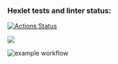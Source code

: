 ### Hexlet tests and linter status:
[![Actions Status](https://github.com/olekhshch/frontend-project-lvl1/workflows/hexlet-check/badge.svg)](https://github.com/olekhshch/frontend-project-lvl1/actions)

<a href="https://codeclimate.com/github/codeclimate/codeclimate/maintainability"><img src="https://api.codeclimate.com/v1/badges/a99a88d28ad37a79dbf6/maintainability" /></a>

![example workflow](https://github.com/olekhshch/frontend-project-lvl1/actions/workflows/my-check.yml/badge.svg)